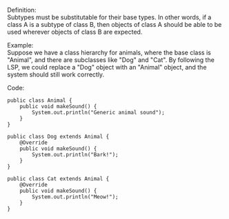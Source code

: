 Definition:  
Subtypes must be substitutable for their base types. In other words, if a class A is a subtype of class B, then objects of class A should be able to be used wherever objects of class B are expected.
  
Example:  
Suppose we have a class hierarchy for animals, where the base class is "Animal", and there are subclasses like "Dog" and "Cat". By following the LSP, we could replace a "Dog" object with an "Animal" object, and the system should still work correctly.  

Code:  
```
public class Animal {
    public void makeSound() {
        System.out.println("Generic animal sound");
    }
}

public class Dog extends Animal {
    @Override
    public void makeSound() {
        System.out.println("Bark!");
    }
}

public class Cat extends Animal {
    @Override
    public void makeSound() {
        System.out.println("Meow!");
    }
}
```
